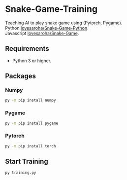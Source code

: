 # Snake-Game-Training
Teaching AI to play snake game using (Pytorch, Pygame).<br/>
Python [lovesaroha/Snake-Game-Python](https://github.com/lovesaroha/Snake-Game-Python).<br/> 
Javascript [lovesaroha/Snake-Game](https://games.lovesaroha.com/Snake-Game).<br/> 

## Requirements
- Python 3 or higher.

## Packages

### Numpy
```bash
py -m pip install numpy
```
### Pygame
```bash
py -m pip install pygame
```
### Pytorch
```bash
py -m pip install torch
```


## Start Training
```bash
py training.py
```

